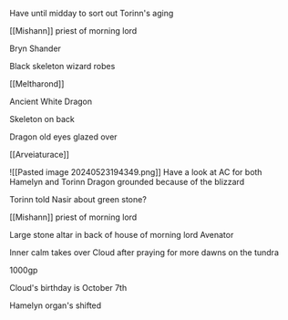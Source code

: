 Have until midday to sort out Torinn's aging

[[Mishann]] priest of morning lord

Bryn Shander

Black skeleton wizard robes

[[Meltharond]]

Ancient White Dragon

Skeleton on back

Dragon old eyes glazed over

[[Arveiaturace]]

![[Pasted image 20240523194349.png]]
Have a look at AC for both Hamelyn and Torinn
Dragon grounded because of the blizzard


Torinn told Nasir about green stone?

[[Mishann]] priest of morning lord

Large stone altar in back of house of morning lord
Avenator

Inner calm takes over Cloud after praying for more dawns on the tundra

1000gp 

Cloud's birthday is October 7th

Hamelyn organ's shifted



